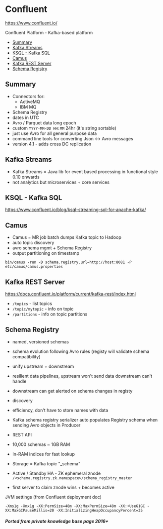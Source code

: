# Confluent

<https://www.confluent.io/>

Confluent Platform - Kafka-based platform

<!-- INDEX_START -->
- [Summary](#summary)
- [Kafka Streams](#kafka-streams)
- [KSQL - Kafka SQL](#ksql---kafka-sql)
- [Camus](#camus)
- [Kafka REST Server](#kafka-rest-server)
- [Schema Registry](#schema-registry)
<!-- INDEX_END -->

## Summary

- Connectors for:
  - ActiveMQ
  - IBM MQ
- Schema Registry
- dates in UTC
- Avro / Parquet data long epoch
- custom `YYYY-MM-DD HH:MM` 24hr (it's string sortable)
- just use Avro for all general purpose data
- command line tools for converting Json <-> Avro messages
- version 4.1 - adds cross DC replication

## Kafka Streams

- Kafka Streams = Java lib for event based processing in functional style 0.10 onwards
- not analytics but microservices + core services

## KSQL - Kafka SQL

<https://www.confluent.io/blog/ksql-streaming-sql-for-apache-kafka/>

## Camus

- Camus = MR job batch dumps Kafka topic to Hadoop
- auto topic discovery
- avro schema mgmt + Schema Registry
- output partitioning on timestamp

```shell
bin/camus -run -D schema.registry.url=http://host:8081 -P etc/camus/camus.properties
```

## Kafka REST Server

<https://docs.confluent.io/platform/current/kafka-rest/index.html>

- `/topics` - list topics
- `/topic/mytopic` - info on topic
- `/partitions` - info on topic partitions

## Schema Registry

- named, versioned schemas
- schema evolution following Avro rules (registy will validate schema compatibility)
- unify upstream + downstream
- resilient data pipelines, upstream won't send data downstream can't handle
- downstream can get alerted on schema changes in registy
- discovery
- efficiency, don't have to store names with data

- Kafka schema registry serializer auto populates Registry schema when sending Avro objects in Producer

- REST API
- 10,000 schemas ~ 1GB RAM
- In-RAM indices for fast lookup
- Storage = Kafka topic "_schema"
- Active / Standby HA - ZK ephemeral znode `/<schema.registry.zk.namespace>/schema_registry_master`
- first server to claim znode wins + becomes active

JVM settings (from Confluent deployment doc)

```
-Xms1g -Xmx1g -XX:PermSize=48m -XX:MaxPermSize=48m -XX:+UseG1GC -XX:MaxGCPauseMillis=20 -XX:InitializingHeapOccupancyPercent=35
```

##### Ported from private knowledge base page 2016+
